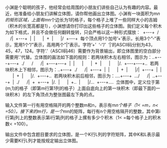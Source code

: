 小渊是个聪明的孩子，他经常会给周围的小朋友们讲些自己认为有趣的内容。最近，他准备给小朋友们讲解立体图，请你帮他画出立体图。小渊有一块面积为m*n的矩形区域，上面有m*n个边长为1的格子，每个格子上堆了一些同样大小的吉姆（积木的长宽高都是1），小渊想请你打印出这些格子的立体图。我们定义每个积木为如下格式，并且不会做任何翻转旋转，只会严格以这一种形式摆放：  +---+  /      /|  +---+  |  |      |  +  |      |/  +---+  每个顶点用1个加号’+’表示，长用3个”-“表示，宽用1个”/”表示，高用两个”|”表示。字符’+’  ‘-‘’/’  ‘|’的ASCII码分别为43，45，47，124。字符’.’（ASCII码46）需要作为背景输出，即立体图里的空白部分需要用’.’代替。立体图的画法如下面的规则：若两块积木左右相邻，图示为：..+---+---+  ./      /      /|  +---+---+  |  |      |      |  +  |      |      |/.  +---+---+..  若两块积木上下相邻，图示为：..+---+  ./      /|  +---+  |  |      |  +  |      |/|  +---+  |  |      |  +  |      |/.  +---+..  若两块积木前后相邻，图示为：....+---+  .../      /|  ..+---+  |  ./      /|  +  +---+  |/.  |      |  +..  |      |/...  +---+....  立体图中，定义位于第(m,1)的格子（即第m行第1列的格子）上面自底向上的第一块积木（即最下面的一块积木）的左下角顶点为整张图最左下角的点。

输入文件第一行有用空格隔开的两个整数m和n，表示有m*n个格子（1< =m，n< =50）。接下来的m行，是一个m*n的矩阵，每行有n个用空格隔开的整数，其中第i行第j列上的整数表示第i行第j列的格子上摞有多少个积木（1< =每个格子上的积木数< =100）。

输出文件中包含题目要求的立体图，是一个K行L列的字符矩阵，其中K和L表示最少需要K行L列才能按规定输出立体图。

